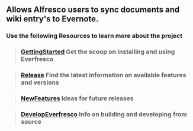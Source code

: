 ## Allows Alfresco users to sync documents and wiki entry's to Evernote. ##

### Use the following Resources to learn more about the project ###

> ### [GettingStarted](GettingStarted.md) Get the scoop on installing and using Everfresco ###

> ### [Release](Release.md) Find the latest information on available features and versions ###

> ### [NewFeatures](NewFeatures.md) Ideas for future releases ###

> ### [DevelopEverfresco](DevelopEverfresco.md) Info on building and developing from source ###
